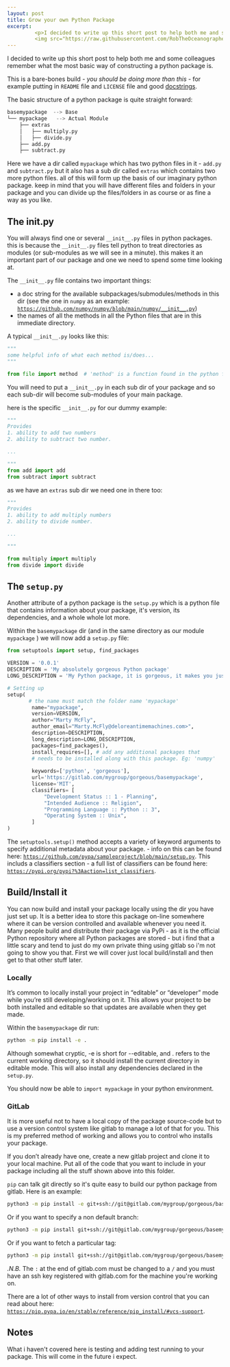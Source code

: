 ```yaml
---
layout: post
title: Grow your own Python Package
excerpt:
         <p>I decided to write up this short post to help both me and some colleagues remember what the most basic way of constructing a python package is.</p>
         <img src="https://raw.githubusercontent.com/RobTheOceanographer/robtheoceanographer.github.io/master/images/python.png" alt="python_cartoon">
---
```

I decided to write up this short post to help both me and some colleagues remember what the most basic way of constructing a python package is.

This is a bare-bones build - *you should be doing more than this* - for example putting in `README` file and `LICENSE` file and good [docstrings](http://www.robtheoceanographer.com/HowToDocstring/).

The basic structure of a python package is quite straight forward:

```python
basemypackage  --> Base
└── mypackage   --> Actual Module
    ├── extras
    │   ├── multiply.py
    │   ├── divide.py
    ├── add.py
    ├── subtract.py
```
Here we have a dir called `mypackage` which has two python files in it - `add.py` and `subtract.py` but it also has a sub dir called `extras` which contains two more python files. all of this will form up the basis of our imaginary python package. keep in mind that you will have different files and folders in your package and you can divide up the files/folders in as course or as fine a way as you like.

## The __init__.py
You will always find one or several `__init__.py` files in python packages. this is because the `__init__.py` files tell python to treat directories as modules (or sub-modules as we will see in a minute). this makes it an important part of our package and one we need to spend some time looking at.

The `__init__.py` file contains two important things:
- a doc string for the available subpackages/submodules/methods in this dir (see the one in `numpy` as an example: [`https://github.com/numpy/numpy/blob/main/numpy/__init__.py`](https://github.com/numpy/numpy/blob/main/numpy/__init__.py))
- the names of all the methods in all the Python files that are in this immediate directory.

A typical `__init__.py` looks like this:
```python
"""
some helpful info of what each method is/does...
"""

from file import method  # 'method' is a function found in the python file called 'file.py'

```

You will need to put a `__init__.py` in each sub dir of your package and so each sub-dir will become sub-modules of your main package.

here is the specific `__init__.py` for our dummy example:
```python
"""
Provides
1. ability to add two numbers
2. ability to subtract two number.

...

"""
from add import add
from subtract import subtract
```

as we have an `extras` sub dir we need one in there too:

```python
"""
Provides
1. ability to add multiply numbers
2. ability to divide number.

...

"""

from multiply import multiply
from divide import divide
```

## The `setup.py`
Another attribute of a python package is the `setup.py` which is a python file that contains information about your package, it's version, its dependencies, and a whole whole lot more.

Within the `basemypackage` dir (and in the same directory as our module `mypackage` ) we will now add a `setup.py` file:

```python
from setuptools import setup, find_packages

VERSION = '0.0.1' 
DESCRIPTION = 'My absolutely gorgeous Python package'
LONG_DESCRIPTION = 'My Python package, it is gorgeous, it makes you just want to import it.'

# Setting up
setup(
       # the name must match the folder name 'mypackage'
        name="mypackage", 
        version=VERSION,
        author="Marty McFly",
        author_email="Marty.McFly@deloreantimemachines.com>",
        description=DESCRIPTION,
        long_description=LONG_DESCRIPTION,
        packages=find_packages(),
        install_requires=[], # add any additional packages that 
        # needs to be installed along with this package. Eg: 'numpy'
        
        keywords=['python', 'gorgeous'],
        url='https://gitlab.com/mygroup/gorgeous/basemypackage',
        license='MIT',
        classifiers= [
            "Development Status :: 1 - Planning",
            "Intended Audience :: Religion",
            "Programming Language :: Python :: 3",
            "Operating System :: Unix",
        ]
)
```
The `setuptools.setup()` method accepts a variety of keyword arguments to specify additional metadata about your package. - info on this can be found here: [`https://github.com/pypa/sampleproject/blob/main/setup.py`](https://github.com/pypa/sampleproject/blob/main/setup.py).
This includs a classifiers section - a full list of classifiers can be found here: [`https://pypi.org/pypi?%3Aaction=list_classifiers`](https://pypi.org/pypi?%3Aaction=list_classifiers).

## Build/Install it
You can now build and install your package locally using the dir you have just set up. It is a better idea to store this package on-line somewhere where it can be version controlled and available whenever you need it. Many people build and distribute their package via PyPi - as it is the official Python repository where all Python packages are stored - but i find that a little scary and tend to just do my own private thing using gitlab so i'm not going to show you that. First we will cover just local build/install and then get to that other stuff later.

### Locally
It’s common to locally install your project in “editable” or “developer” mode while you’re still developing/working on it. This allows your project to be both installed and editable so that updates are available when they get made.

Within the `basemypackage` dir run:
```bash
python -m pip install -e .
```
Although somewhat cryptic, -e is short for --editable, and . refers to the current working directory, so it should install the current directory in editable mode. This will also install any dependencies declared in the `setup.py`.

You should now be able to `import mypackage` in your python environment.

### GitLab
It is more useful not to have a local copy of the package source-code but to use a version control system like gitlab to manage a lot of that for you.
This is my preferred method of working and allows you to control who installs your package.

If you don’t already have one, create a new gitlab project and clone it to your local machine. Put all of the code that you want to include in your package including all the stuff shown above into this folder.

`pip` can talk git directly so it's quite easy to build our python package from gitlab. Here is an example:
```bash
python3 -m pip install -e git+ssh://git@gitlab.com/mygroup/gorgeous/basemypackage.git
```
Or if you want to specify a non default branch:
```bash
python3 -m pip install git+ssh://git@gitlab.com/mygroup/gorgeous/basemypackage.git@dev
```
Or if you want to fetch a particular tag:
```bash
python3 -m pip install git+ssh://git@gitlab.com/mygroup/gorgeous/basemypackage.git@v0.01
```
*.N.B.* The `:` at the end of gitlab.com must be changed to a `/` and you must have an ssh key registered with gitlab.com for the machine you're working on.

There are a lot of other ways to install from version control that you can read about here: [`https://pip.pypa.io/en/stable/reference/pip_install/#vcs-support`](https://pip.pypa.io/en/stable/reference/pip_install/#vcs-support).

## Notes
What i haven't covered here is testing and adding test running to your package. This will come in the future i expect.
